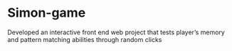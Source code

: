 # Simon-game
Developed an interactive front end web project that tests player’s memory and pattern matching abilities through random clicks
